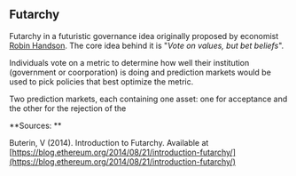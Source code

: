 ## 

## Futarchy



Futarchy in a futuristic governance idea originally proposed by economist [Robin Handson](https://en.wikipedia.org/wiki/Robin_Hanson). The core idea behind it is "_Vote on values, but bet beliefs_". 



Individuals vote on a metric to determine how well their institution \(government or coorporation\) is doing and prediction markets would be used to pick policies that best optimize the metric.



Two prediction markets, each containing one asset: one for acceptance and the other for the rejection of the 





**Sources: **

Buterin, V \(2014\). Introduction to Futarchy. Available at [https://blog.ethereum.org/2014/08/21/introduction-futarchy/](https://blog.ethereum.org/2014/08/21/introduction-futarchy/)



